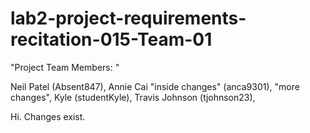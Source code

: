 # lab2-project-requirements-recitation-015-Team-01

"Project Team Members: "

Neil Patel (Absent847),
Annie Cai "inside changes" (anca9301), "more changes",
Kyle (studentKyle),
Travis Johnson (tjohnson23),

Hi. Changes exist.
